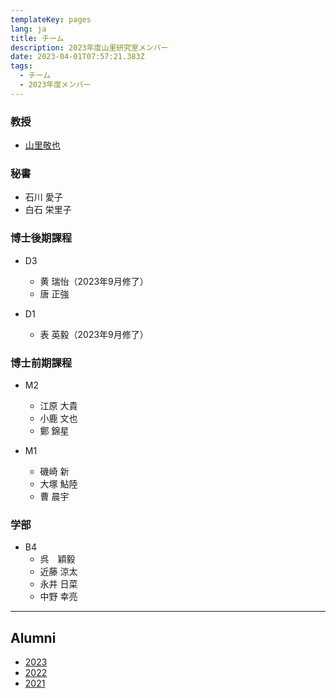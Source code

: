 ```yaml
---
templateKey: pages
lang: ja
title: チーム
description: 2023年度山里研究室メンバー
date: 2023-04-01T07:57:21.383Z
tags:
  - チーム
  - 2023年度メンバー
---
```


### 教授

- [山里敬也](/en/team/Takaya-Yamazato/)

### 秘書

- 石川 愛子
- 白石 栄里子

### 博士後期課程

- D3

  - 黄 瑞怡（2023年9月修了）
  - 唐 正強

- D1
  - 表 英毅（2023年9月修了）


### 博士前期課程

- M2

  - 江原 大貴
  - 小鹿 文也
  - 鄭 錦星

- M1
  - 磯崎 新
  - 大塚 鮎陸
  - 曹 晨宇

### 学部

- B4
  - 呉　穎毅
  - 近藤 涼太
  - 永井 日菜
  - 中野 幸亮

---

## Alumni

- [2023](/team/2023/)
- [2022](/team/2022/)
- [2021](/team/2021/)
